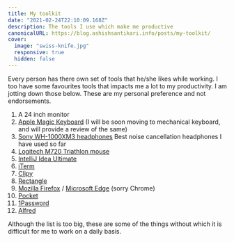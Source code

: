 ```yaml
---
title: My toolkit
date: "2021-02-24T22:10:09.168Z"
description: The tools I use which make me productive
canonicalURL: https://blog.ashishsantikari.info/posts/my-toolkit/
cover:
  image: "swiss-knife.jpg"
  responsive: true
  hidden: false
---
```


Every person has there own set of tools that he/she likes while working.
I too have some favourites tools that impacts me a lot to my productivity.
I am jotting down those below. These are my personal preference and not endorsements.

1. A 24 inch monitor
2. [Apple Magic Keyboard][apple-magic-keyboard] (I will be soon moving to mechanical keyboard, and will provide a review of the same)
3. [Sony WH-1000XM3 headphones][sony-wh1000xm3] Best noise cancellation headphones I have used so far
4. [Logitech M720 Triathlon mouse][logitech-m720]
5. [IntelliJ Idea Ultimate][intellij-idea]
6. [iTerm][iterm]
7. [Clipy][clipy]
8. [Rectangle][rectangle-app]
9. [Mozilla Firefox][firefox] / [Microsoft Edge][edge] (sorry Chrome)
10. [Pocket][pocket]
11. [1Password][1password]
12. [Alfred][alfred]

Although the list is too big, these are some of the things without which it is difficult for me to work on a daily basis.

[apple-magic-keyboard]: https://www.apple.com/shop/product/MLA22LL/A/magic-keyboard-us-english
[sony-wh1000xm3]: https://www.sony.com/electronics/headband-headphones/wh-1000xm3
[logitech-m720]: https://www.logitech.com/en-us/products/mice/m720-triathlon.910-004790.html
[intellij-idea]: https://www.jetbrains.com/idea/download/#section=mac
[iterm]: https://iterm2.com
[clipy]: https://github.com/Clipy/Clipy
[rectangle-app]: https://rectangleapp.com
[pocket]: https://getpocket.com
[1password]: https://1password.com
[alfred]: https://www.alfredapp.com
[firefox]: https://www.mozilla.org/en-US/firefox/new/
[edge]: https://www.microsoft.com/en-us/edge
[swiss-knife]: swiss-knife.jpg
